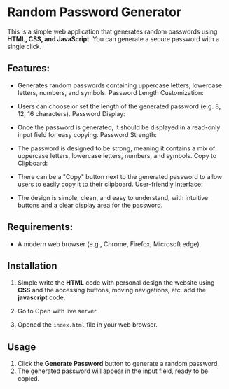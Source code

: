# Random Password Generator

This is a simple web application that generates random passwords using **HTML, CSS, and JavaScript**. You can generate a secure password with a single click.

## Features:
- Generates random passwords containing uppercase letters, lowercase letters, numbers, and symbols.
Password Length Customization:

- Users can choose or set the length of the generated password (e.g. 8, 12, 16 characters).
Password Display:

- Once the password is generated, it should be displayed in a read-only input field for easy copying.
Password Strength:

- The password is designed to be strong, meaning it contains a mix of uppercase letters, lowercase letters, numbers, and symbols.
Copy to Clipboard:

- There can be a "Copy" button next to the generated password to allow users to easily copy it to their clipboard.
User-friendly Interface:

- The design is simple, clean, and easy to understand, with intuitive buttons and a clear display area for the password.

## Requirements:
- A modern web browser (e.g., Chrome, Firefox, Microsoft edge).

## Installation
1. Simple write the **HTML** code with personal design the website using **CSS** and the accessing buttons, moving navigations, etc. add the **javascript** code.

2. Go to Open with live server. 
    
3. Opened the `index.html` file in your web browser.

## Usage
1. Click the **Generate Password** button to generate a random password.
2. The generated password will appear in the input field, ready to be copied.
